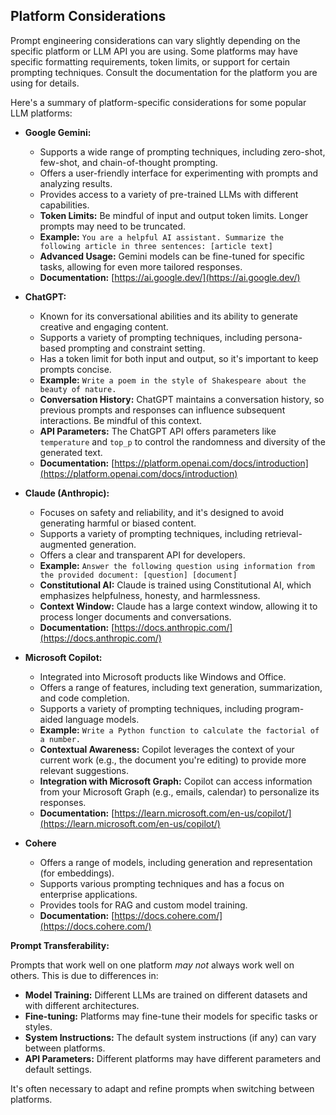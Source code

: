 ## Platform Considerations

Prompt engineering considerations can vary slightly depending on the specific platform or LLM API you are using. Some platforms may have specific formatting requirements, token limits, or support for certain prompting techniques. Consult the documentation for the platform you are using for details.

Here's a summary of platform-specific considerations for some popular LLM platforms:

*   **Google Gemini:**

    *   Supports a wide range of prompting techniques, including zero-shot, few-shot, and chain-of-thought prompting.
    *   Offers a user-friendly interface for experimenting with prompts and analyzing results.
    *   Provides access to a variety of pre-trained LLMs with different capabilities.
    *   **Token Limits:** Be mindful of input and output token limits.  Longer prompts may need to be truncated.
    *   **Example:** `You are a helpful AI assistant. Summarize the following article in three sentences: [article text]`
    *   **Advanced Usage:** Gemini models can be fine-tuned for specific tasks, allowing for even more tailored responses.
    *   **Documentation:** [https://ai.google.dev/](https://ai.google.dev/)

*   **ChatGPT:**

    *   Known for its conversational abilities and its ability to generate creative and engaging content.
    *   Supports a variety of prompting techniques, including persona-based prompting and constraint setting.
    *   Has a token limit for both input and output, so it's important to keep prompts concise.
    *   **Example:** `Write a poem in the style of Shakespeare about the beauty of nature.`
    *   **Conversation History:** ChatGPT maintains a conversation history, so previous prompts and responses can influence subsequent interactions.  Be mindful of this context.
    *   **API Parameters:**  The ChatGPT API offers parameters like `temperature` and `top_p` to control the randomness and diversity of the generated text.
    *   **Documentation:** [https://platform.openai.com/docs/introduction](https://platform.openai.com/docs/introduction)

*   **Claude (Anthropic):**

    *   Focuses on safety and reliability, and it's designed to avoid generating harmful or biased content.
    *   Supports a variety of prompting techniques, including retrieval-augmented generation.
    *   Offers a clear and transparent API for developers.
    *   **Example:** `Answer the following question using information from the provided document: [question] [document]`
    *   **Constitutional AI:** Claude is trained using Constitutional AI, which emphasizes helpfulness, honesty, and harmlessness.
    *   **Context Window:** Claude has a large context window, allowing it to process longer documents and conversations.
    *   **Documentation:** [https://docs.anthropic.com/](https://docs.anthropic.com/)

*   **Microsoft Copilot:**

    *   Integrated into Microsoft products like Windows and Office.
    *   Offers a range of features, including text generation, summarization, and code completion.
    *   Supports a variety of prompting techniques, including program-aided language models.
    *   **Example:** `Write a Python function to calculate the factorial of a number.`
    *   **Contextual Awareness:** Copilot leverages the context of your current work (e.g., the document you're editing) to provide more relevant suggestions.
    *   **Integration with Microsoft Graph:** Copilot can access information from your Microsoft Graph (e.g., emails, calendar) to personalize its responses.
    *   **Documentation:** [https://learn.microsoft.com/en-us/copilot/](https://learn.microsoft.com/en-us/copilot/)

* **Cohere**
    * Offers a range of models, including generation and representation (for embeddings).
    * Supports various prompting techniques and has a focus on enterprise applications.
    * Provides tools for RAG and custom model training.
     *   **Documentation:** [https://docs.cohere.com/](https://docs.cohere.com/)

**Prompt Transferability:**

Prompts that work well on one platform *may not* always work well on others. This is due to differences in:

*   **Model Training:** Different LLMs are trained on different datasets and with different architectures.
*   **Fine-tuning:** Platforms may fine-tune their models for specific tasks or styles.
*   **System Instructions:** The default system instructions (if any) can vary between platforms.
*   **API Parameters:** Different platforms may have different parameters and default settings.

It's often necessary to adapt and refine prompts when switching between platforms.